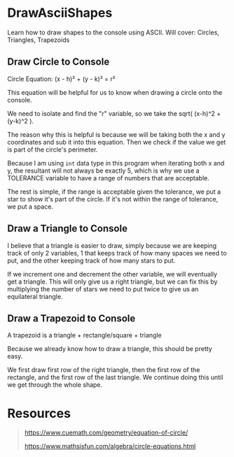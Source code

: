 # DrawAsciiShapes
Learn how to draw shapes to the console using ASCII. Will cover: Circles, Triangles, Trapezoids

## Draw Circle to Console
Circle Equation: (x - h)² + (y - k)² = r²

This equation will be helpful for us to know when drawing a circle onto the console.

We need to isolate and find the "r" variable, so we take the sqrt( (x-h)^2 + (y-k)^2 ).

The reason why this is helpful is because we will be taking both the x and y coordinates and sub it into this equation. Then we check if the value we get is part of the circle's perimeter. 

Because I am using `int` data type in this program when iterating both x and y, the resultant will not always be exactly 5, which is why we use a TOLERANCE variable to have a range of numbers that are acceptable.

The rest is simple, if the range is acceptable given the tolerance, we put a star to show it's part of the circle. If it's not within the range of tolerance, we put a space.

## Draw a Triangle to Console
I believe that a triangle is easier to draw, simply because we are keeping track of only 2 variables, 1 that keeps track of how many spaces we need to put, and the other keeping track of how many stars to put.

If we increment one and decrement the other variable, we will eventually get a triangle. This will only give us a right triangle, but we can fix this by multiplying the number of stars we need to put twice to give us an equilateral triangle.

## Draw a Trapezoid to Console
A trapezoid is a triangle + rectangle/square + triangle

Because we already know how to draw a triangle, this should be pretty easy.

We first draw first row of the right triangle, then the first row of the rectangle, and the first row of the last triangle. We continue doing this until we get through the whole shape.

# Resources
> https://www.cuemath.com/geometry/equation-of-circle/
> 
> https://www.mathsisfun.com/algebra/circle-equations.html

